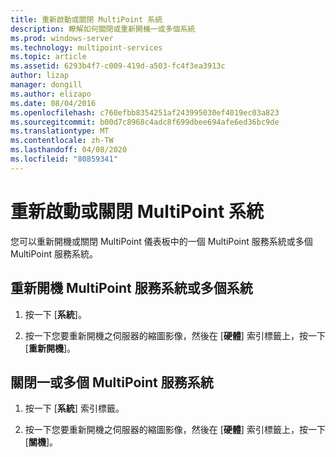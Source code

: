 ```yaml
---
title: 重新啟動或關閉 MultiPoint 系統
description: 瞭解如何關閉或重新開機一或多個系統
ms.prod: windows-server
ms.technology: multipoint-services
ms.topic: article
ms.assetid: 6293b4f7-c009-419d-a503-fc4f3ea3913c
author: lizap
manager: dongill
ms.author: elizapo
ms.date: 08/04/2016
ms.openlocfilehash: c760efbb8354251af243995030ef4019ec03a823
ms.sourcegitcommit: b00d7c8968c4adc8f699dbee694afe6ed36bc9de
ms.translationtype: MT
ms.contentlocale: zh-TW
ms.lasthandoff: 04/08/2020
ms.locfileid: "80859341"
---
```

# <a name="restart-or-shut-down-multipoint-systems"></a>重新啟動或關閉 MultiPoint 系統
您可以重新開機或關閉 MultiPoint 儀表板中的一個 MultiPoint 服務系統或多個 MultiPoint 服務系統。  
  
## <a name="restart-a-multipoint-services-system-or-multiple-systems"></a>重新開機 MultiPoint 服務系統或多個系統  
  
1.  按一下 [**系統**]。  
  
2.  按一下您要重新開機之伺服器的縮圖影像，然後在 [**硬體**] 索引標籤上，按一下 [**重新開機**]。  
  
## <a name="to-shut-down-a-multipoint-services-system-or-multiple-systems"></a>關閉一或多個 MultiPoint 服務系統  
  
1.  按一下 [**系統**] 索引標籤。  
  
2.  按一下您要重新開機之伺服器的縮圖影像，然後在 [**硬體**] 索引標籤上，按一下 [**關機**]。